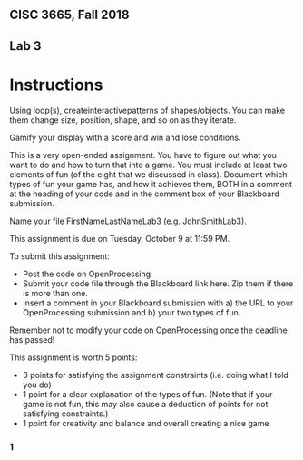 ## CISC 3665, Fall 2018

## Lab 3

# Instructions

Using loop(s), createinteractivepatterns of shapes/objects. You can make them change size, position, shape,
and so on as they iterate.

Gamify your display with a score and win and lose conditions.

This is a very open-ended assignment. You have to figure out what you want to do and how to turn that into a
game. You must include at least two elements of fun (of the eight that we discussed in class). Document which
types of fun your game has, and how it achieves them, BOTH in a comment at the heading of your code and in
the comment box of your Blackboard submission.

Name your file FirstNameLastNameLab3 (e.g. JohnSmithLab3).

This assignment is due on Tuesday, October 9 at 11:59 PM.

To submit this assignment:

- Post the code on OpenProcessing
- Submit your code file through the Blackboard link here. Zip them if there is more than one.
- Insert a comment in your Blackboard submission with a) the URL to your OpenProcessing submission and
  b) your two types of fun.

Remember not to modify your code on OpenProcessing once the deadline has passed!

This assignment is worth 5 points:

- 3 points for satisfying the assignment constraints (i.e. doing what I told you do)
- 1 point for a clear explanation of the types of fun. (Note that if your game is not fun, this may also cause
  a deduction of points for not satisfying constraints.)
- 1 point for creativity and balance and overall creating a nice game

### 1
